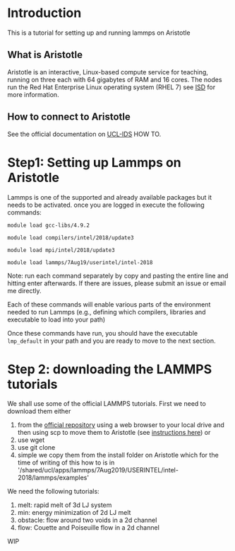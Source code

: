 # Introduction 
This is a tutorial for setting up and running lammps on Aristotle 
## What is Aristotle
Aristotle is an interactive, Linux-based compute service for teaching, running on three each with 64 gigabytes of RAM and 16 cores. 
The nodes run the Red Hat Enterprise Linux operating system (RHEL 7)
see [ISD](
 https://www.rc.ucl.ac.uk/docs/Other_Services/Aristotle/) for more information.

## How to connect to Aristotle 
See the official documentation on [UCL-IDS](https://www.rc.ucl.ac.uk/docs/howto/) HOW TO. 

# Step1: Setting up Lammps on Aristotle 
Lammps is one of the supported and already available packages but it needs to be activated. once you are logged in execute the following commands: 

 `module load gcc-libs/4.9.2`


`module load compilers/intel/2018/update3`

`module load mpi/intel/2018/update3`

`module load lammps/7Aug19/userintel/intel-2018`


Note: run each command separately by copy and pasting the entire line and hitting enter afterwards. If there are issues, please submit an issue or email me directly. 

Each of these commands will enable various parts of the environment needed to run Lammps (e.g., defining which compilers, libraries and executable to load into your path)

Once these commands have run, you should have the executable `lmp_default` in your path and you are ready to move to the next section. 

# Step 2: downloading the LAMMPS tutorials 
We shall use some of the official LAMMPS tutorials. First we need to download them either 

1. from the [official repository](https://github.com/lammps/lammps/tree/master) using a web browser to your local drive and then using scp to move them to Aristotle (see [instructions here](https://www.rc.ucl.ac.uk/docs/howto/#scp)) or 
2. use wget 
3. use git clone
4. simple we copy them from the install folder on Aristotle which for the time of writing of this how to is in '/shared/ucl/apps/lammps/7Aug2019/USERINTEL/intel-2018/lammps/examples'





We need the following tutorials: 

1. melt:     rapid melt of 3d LJ system
2. min:      energy minimization of 2d LJ melt
3. obstacle: flow around two voids in a 2d channel
4. flow:     Couette and Poiseuille flow in a 2d channel


WIP